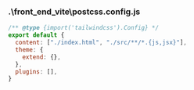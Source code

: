 ### .\front_end_vite\postcss.config.js

```js
/** @type {import('tailwindcss').Config} */
export default {
  content: ["./index.html", "./src/**/*.{js,jsx}"],
  theme: {
    extend: {},
  },
  plugins: [],
}


```